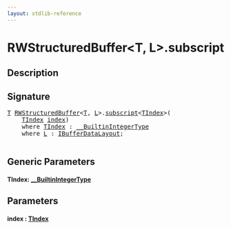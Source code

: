 ```yaml
---
layout: stdlib-reference
---
```


# RWStructuredBuffer\<T, L\>\.subscript

## Description





## Signature 

<pre>
<a href="../types/rwstructuredbuffer-012c/index.html#typeparam-T" class="code_type">T</a> <a href="../types/rwstructuredbuffer-012c/index.html" class="code_type">RWStructuredBuffer</a>&lt;<a href="../types/rwstructuredbuffer-012c/index.html#typeparam-T" class="code_type">T</a>, <a href="../types/rwstructuredbuffer-012c/index.html#typeparam-L" class="code_type">L</a>&gt;.<a href="subscript.html">subscript</a>&lt;<a href="subscript.html#typeparam-TIndex" class="code_type">TIndex</a>&gt;(
    <a href="subscript.html#typeparam-TIndex" class="code_type">TIndex</a> <a href="subscript.html#decl-index" class="code_param">index</a>)
    <span class='code_keyword'>where</span> <a href="subscript.html#typeparam-TIndex" class="code_type">TIndex</a> : <a href="../interfaces/0_builtinintegertype-029g/index.html" class="code_type">__BuiltinIntegerType</a>
    <span class='code_keyword'>where</span> <a href="../types/rwstructuredbuffer-012c/index.html#typeparam-L" class="code_type">L</a> : <a href="../interfaces/ibufferdatalayout-017b/index.html" class="code_type">IBufferDataLayout</a>;

</pre>

## Generic Parameters

####  <a id="typeparam-TIndex"></a>TIndex: [\_\_BuiltinIntegerType](../interfaces/0_builtinintegertype-029g/index.html)

## Parameters

####  <a id="decl-index"></a>index  : [TIndex](subscript.html#typeparam-TIndex)


